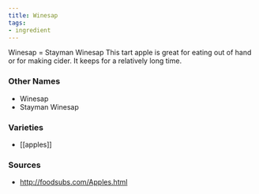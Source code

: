 ```yaml
---
title: Winesap
tags:
- ingredient
---
```

Winesap = Stayman Winesap This tart apple is great for eating out of hand or for making cider. It keeps for a relatively long time.

### Other Names

* Winesap
* Stayman Winesap

### Varieties

* [[apples]]

### Sources
* http://foodsubs.com/Apples.html
